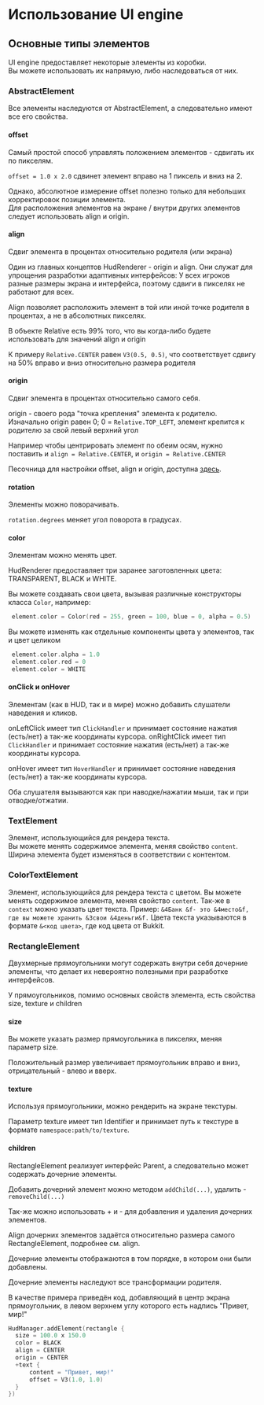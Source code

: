 # Использование UI engine

## Основные типы элементов

UI engine предоставляет некоторые элементы из коробки.  
Вы можете использовать их напрямую, либо наследоваться от них.

### AbstractElement

Все элементы наследуются от AbstractElement, а следовательно имеют все его свойства.

#### offset

Самый простой способ управлять положением элементов - сдвигать их по пикселям.

`offset = 1.0 x 2.0` сдвинет элемент вправо на 1 пиксель и вниз на 2.

Однако, абсолютное измерение offset полезно только для небольших корректировок позиции элемента.  
Для расположения элементов на экране / внутри других элементов следует использовать align и origin.

#### align

Сдвиг элемента в процентах относительно родителя (или экрана)

Один из главных концептов HudRenderer - origin и align.
Они служат для упрощения разработки адаптивных интерфейсов:
У всех игроков разные размеры экрана и интерфейса, поэтому сдвиги в пикселях не работают для всех.

Align позволяет расположить элемент в той или иной точке родителя в процентах, а не в абсолютных пикселях.

В объекте Relative есть 99% того, что вы когда-либо будете использовать для значений align и origin

К примеру `Relative.CENTER` равен `V3(0.5, 0.5)`,
что соответствует сдвигу на 50% вправо и вниз относительно размера родителя

#### origin

Сдвиг элемента в процентах относительно самого себя.

origin - своего рода "точка крепления" элемента к родителю.  
Изначально origin равен 0; 0 = `Relative.TOP_LEFT`, элемент крепится к родителю за свой левый верхний угол

Например чтобы центрировать элемент по обеим осям,
нужно поставить и `align = Relative.CENTER`, и `origin = Relative.CENTER`

Песочница для настройки offset, align и origin, доступна [здесь](https://delfikpro.github.io/origin).

#### rotation

Элементы можно поворачивать.

`rotation.degrees` меняет угол поворота в градусах.

#### color

Элементам можно менять цвет.

HudRenderer предоставляет три заранее заготовленных цвета: TRANSPARENT, BLACK и WHITE.

Вы можете создавать свои цвета, вызывая различные конструкторы класса `Color`, например:
```kotlin
 element.color = Color(red = 255, green = 100, blue = 0, alpha = 0.5)
```

Вы можете изменять как отдельные компоненты цвета у элементов, так и цвет целиком
```kotlin
 element.color.alpha = 1.0
 element.color.red = 0
 element.color = WHITE
```

#### onClick и onHover

Элементам (как в HUD, так и в мире) можно добавить слушатели наведения и кликов.

onLeftClick имеет тип `ClickHandler` и принимает состояние нажатия (есть/нет) а так-же координаты курсора.
onRightClick имеет тип `ClickHandler` и принимает состояние нажатия (есть/нет) а так-же координаты курсора.

onHover имеет тип `HoverHandler` и принимает состояние наведения (есть/нет) а так-же координаты курсора.

Оба слушателя вызываются как при наводке/нажатии мыши, так и при отводке/отжатии.





### TextElement

Элемент, использующийся для рендера текста.  
Вы можете менять содержимое элемента, меняя свойство `content`.  
Ширина элемента будет изменяться в соответствии с контентом.

### ColorTextElement

Элемент, использующийся для рендера текста с цветом.
Вы можете менять содержимое элемента, меняя свойство `content`.
Так-же в `context` можно указать цвет текста.
Пример: `&4Банк &f- это &4место&f, где вы можете хранить &3свои &4деньги&f.`
Цвета текста указываются в формате `&<код цвета>`, где код цвета от Bukkit.

### RectangleElement

Двухмерные прямоугольники могут содержать внутри себя дочерние элементы,
что делает их невероятно полезными при разработке интерфейсов.

У прямоугольников, помимо основных свойств элемента, есть свойства size, texture и children

#### size

Вы можете указать размер прямоугольника в пикселях, меняя параметр size.

Положительный размер увеличивает прямоугольник вправо и вниз, отрицательный - влево и вверх.

#### texture

Используя прямоугольники, можно рендерить на экране текстуры.

Параметр texture имеет тип Identifier и принимает путь к текстуре в формате `namespace:path/to/texture`.

#### children

RectangleElement реализует интерфейс Parent, а следовательно может содержать дочерние элементы.

Добавить дочерний элемент можно методом `addChild(...)`, удалить - `removeChild(...)`

Так-же можно использовать + и - для добавления и удаления дочерних элементов.

Align дочерних элементов задаётся относительно размера самого RectangleElement, подробнее см. align.

Дочерние элементы отображаются в том порядке, в котором они были добавлены.

Дочерние элементы наследуют все трансформации родителя. 

В качестве примера приведён код, добавляющий в центр экрана прямоугольник,
в левом верхнем углу которого есть надпись "Привет, мир!"

```kotlin
HudManager.addElement(rectangle {
  size = 100.0 x 150.0
  color = BLACK
  align = CENTER
  origin = CENTER
  +text {
      content = "Привет, мир!"
      offset = V3(1.0, 1.0)
  }
})
```